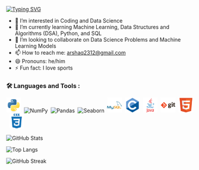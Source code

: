 [![Typing SVG](https://readme-typing-svg.demolab.com/?lines=Hi!+I'm+Mohammed+Arshaq;Data+Science+Enthusiast)](https://git.io/typing-svg)


- 👀 I’m interested in Coding and Data Science
- 🌱 I’m currently learning Machine Learning, Data Structures and Algorithms (DSA), Python, and SQL
- 💞️ I’m looking to collaborate on Data Science Problems and Machine Learning Models
- 📫 How to reach me: arshaq2312@gmail.com
- 😄 Pronouns: he/him
- ⚡ Fun fact: I love sports

<!---
md-arshaq/md-arshaq is a ✨ special ✨ repository because its `README.md` (this file) appears on your GitHub profile.
You can click the Preview link to take a look at your changes.
--->

### :hammer_and_wrench: Languages and Tools :

<div>
  <img src="https://github.com/devicons/devicon/blob/master/icons/python/python-original.svg" title="Python" alt="Python" width="40" height="40"/>&nbsp;
  <img src="https://upload.wikimedia.org/wikipedia/commons/3/31/NumPy_logo_2020.svg" title="NumPy" alt="NumPy" width="40" height="40"/>&nbsp;
  <img src="https://upload.wikimedia.org/wikipedia/commons/2/22/Pandas_mark.svg" title="Pandas" alt="Pandas" width="40" height="40"/>&nbsp;
  <img src="https://seaborn.pydata.org/_images/logo-mark-lightbg.svg" title="Seaborn" alt="Seaborn" width="40" height="40"/>&nbsp;
  <img src="https://github.com/devicons/devicon/blob/master/icons/mysql/mysql-original-wordmark.svg" title="SQL" alt="SQL" width="40" height="40"/>&nbsp;
  <img src="https://github.com/devicons/devicon/blob/master/icons/c/c-original.svg" title="C" alt="C" width="40" height="40"/>&nbsp;
  <img src="https://github.com/devicons/devicon/blob/master/icons/java/java-original-wordmark.svg" title="Java" alt="Java" width="40" height="40"/>&nbsp;
  <img src="https://github.com/devicons/devicon/blob/master/icons/git/git-original-wordmark.svg" title="Git" alt="Git" width="40" height="40"/>&nbsp;
  <img src="https://github.com/devicons/devicon/blob/master/icons/html5/html5-original.svg" title="HTML5" alt="HTML" width="40" height="40"/>&nbsp;
  <img src="https://github.com/devicons/devicon/blob/master/icons/css3/css3-plain-wordmark.svg" title="CSS3" alt="CSS" width="40" height="40"/>&nbsp;
</div>

![GitHub Stats](https://github-readme-stats.vercel.app/api?username=md-arshaq&show_icons=true&locale=en&layout=compact)

![Top Langs](https://github-readme-stats.vercel.app/api/top-langs/?username=md-arshaq&layout=compact)

![GitHub Streak](https://github-readme-streak-stats.herokuapp.com/?user=md-arshaq)



